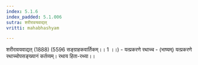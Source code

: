 ```yaml
---
index: 5.1.6
index_padded: 5.1.006
sutra: शरीरावयवाद्यत्‌
vritti: mahabhashyam

---
```

 शरीरावयवाद्यत् (1888) (5596 सङ्ग्राहकवार्तिकम्।। 1 ।।) - यत्प्रकरणे रथाच्च - (भाष्यम्) यत्प्रकरणे रथाच्चोपसङ्ख्यानं कर्तव्यम्। रथाय हिता-रथ्या।। 